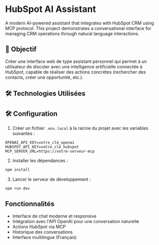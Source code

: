 # HubSpot AI Assistant

A modern AI-powered assistant that integrates with HubSpot CRM using MCP protocol. This project demonstrates a conversational interface for managing CRM operations through natural language interactions.

## 🎯 Objectif

Créer une interface web de type assistant personnel qui permet à un utilisateur de discuter avec une intelligence artificielle connectée à HubSpot, capable de réaliser des actions concrètes (rechercher des contacts, créer une opportunité, etc.).

## 🛠️ Technologies Utilisées

## 🛠️ Configuration

1. Créer un fichier `.env.local` à la racine du projet avec les variables suivantes :
   
```
OPENAI_API_KEY=votre_clé_openai
HUBSPOT_API_KEY=votre_clé_hubspot
MCP_SERVER_URL=https://votre-serveur-mcp
```

2. Installer les dépendances :

```bash
npm install
```

3. Lancer le serveur de développement :

```bash
npm run dev
```

## Fonctionnalités

- Interface de chat moderne et responsive
- Intégration avec l'API OpenAI pour une conversation naturelle
- Actions HubSpot via MCP
- Historique des conversations
- Interface multilingue (Français) 
